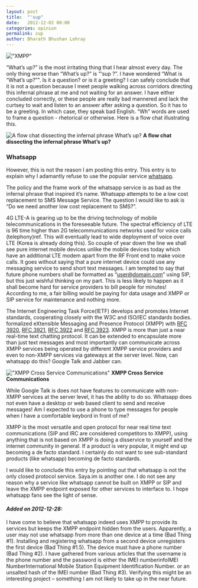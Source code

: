 ```yaml
---
layout: post
title:  "'sup"
date:   2012-12-02 00:00
categories: opinion
permalink: sup
author: Bharath Bhushan Lohray
---
```

!["XMPP"](http://cdn.bharath.lohray.com/weblog/im/sup/799px-Wie_ein_Jabber-Transport_funktioniert.svg_.png)

“What’s up?” is the most irritating thing that I hear almost every day. The only thing worse than “What’s up?” is “‘sup ?”. I have wondered “What is “What’s up?”". Is it a question? or is it a greeting? I can safely conclude that it is not a question because I meet people walking across corridors directing this infernal phrase at me and not waiting for an answer. I have either concluded correctly, or these people are really bad mannered and lack the curtsey to wait and listen to an answer after asking a question. So it has to be a greeting. In which case, they speak bad English. “Wh” words are used to frame a question - rhetorical or otherwise. Here is a flow chat illustrating this.

![A flow chat dissecting the infernal phrase
What’s up?](http://cdn.bharath.lohray.com/weblog/im/sup/Whatsup.png)
__A flow chat dissecting the infernal phrase
What’s up?__

### Whatsapp
However, this is not the reason I am posting this entry. This entry is to explain why I adamantly refuse to use the popular service [whatsapp](http://www.whatsapp.com/).

The policy and the frame work of the whatsapp service is as bad as the infernal phrase that inspired it’s name. Whatsapp attempts to be a low cost replacement to SMS Message Service. The question I would like to ask is “Do we need another low cost replacement to SMS?”.

4G LTE-A is gearing up to be the driving technology of mobile telecommunications in the foreseeable future. The spectral efficiency of LTE is 96 time higher than 2G telecommunications networks used for voice calls (telephony)ref. This will eventually lead to wide deployment of voice over LTE (Korea is already doing this). So couple of year down the line we shall see pure internet mobile devices unlike the mobile devices today which have an additional LTE modem apart from the RF Front end to make voice calls. It goes without saying that a pure internet device could use any messaging service to send short text messages. I am tempted to say that future phone numbers shall be formatted as “user@domain.com” using SIP, but this just wishful thinking on my part. This is less likely to happen as it shall become hard for service providers to bill people for minutes! According to me, a fair billing would be paying for data usage and XMPP or SIP service for maintenance and nothing more.

The Internet Engineering Task Force(IETF) develops and promotes Internet standards, cooperating closely with the W3C and ISO/IEC standards bodies. formalized eXtensible Messaging and Presence Protocol (XMPP) with [RFC 3920][RFC3920], [RFC 3921][RFC3921], [RFC 3922][RFC3922] and [RFC 3923][RFC3923]. XMPP is more than just a near real-time text chatting protocol. It can be extended to encapsulate more than just text messages and most importantly can communicate across XMPP services being operated by different XMPP service providers and even to non-XMPP services via gateways at the server level. Now, can whatsapp do this? Google Talk and Jabber can.

!["XMPP Cross Service Communications"](http://cdn.bharath.lohray.com/weblog/im/sup/799px-Wie_ein_Jabber-Transport_funktioniert.svg_.png)
**XMPP Cross Service Communications**

While Google Talk is does not have features to communicate with non-XMPP services at the server level, it has the ability to do so. Whatsapp does not even have a desktop or web based client to send and receive messages! Am I expected to use a phone to type messages for people when I have a comfortable keybord in front of me?

XMPP is the most versatile and open protocol for near real time text communications (SIP and IRC are considered competitors to XMPP), using anything that is not based on XMPP is doing a disservice to yourself and the internet community in general. If a product is very popular, it might end up becoming a de facto standard. I certainly do not want to see sub-standard products (like whatsapp) becoming de facto standards.

I would like to conclude this entry by pointing out that whatsapp is not the only closed protocol service. Saya.im is another one. I do not see any reason why a service like whatsapp cannot be built on XMPP or SIP and leave the XMPP endpoint exposed for other services to interface to. I hope whatsapp fans see the light of sense.

#### _Added on 2012-12-28:_
I have come to believe that whatsapp indeed uses XMPP to provide its services but keeps the XMPP endpoint hidden from the users. Apparently, a user may not use whatsapp from more than one device at a time (Bad Thing #1). Installing and registering whatsapp from a second device unregisters the first device (Bad Thing #1.5). The device must have a phone number (Bad Thing #2). I have gathered from various articles that the username is the phone number and the password is either the IMEI numberinfoIMEI NumberInternational Mobile Station Equipment Identification Number. or an unsalted  hash of the IMEI number (Bad Thing #3). Verifying this might be an interesting project – something I am not likely to take up in the near future.

[RFC3920]: http://www.rfc-editor.org/rfc/rfc3920.txt
[RFC3921]: http://www.rfc-editor.org/rfc/rfc3921.txt
[RFC3922]: http://www.rfc-editor.org/rfc/rfc3922.txt
[RFC3923]: http://www.rfc-editor.org/rfc/rfc3923.txt
